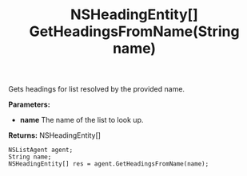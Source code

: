 ﻿---
uid: crmscript_ref_NSListAgent_GetHeadingsFromName
title: NSHeadingEntity[] GetHeadingsFromName(String name)
intellisense: NSListAgent.GetHeadingsFromName
keywords: NSListAgent, GetHeadingsFromName
so.topic: reference
---

Gets headings for list resolved by the provided name.

**Parameters:**
 - **name** The name of the list to look up.

**Returns:** NSHeadingEntity[]

```crmscript
NSListAgent agent;
String name;
NSHeadingEntity[] res = agent.GetHeadingsFromName(name);
```

